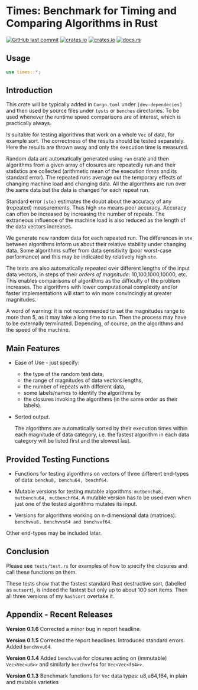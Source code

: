 # Times: Benchmark for Timing and Comparing Algorithms in Rust

[<img alt="GitHub last commit" src="https://img.shields.io/github/last-commit/liborty/times/HEAD?logo=github">](https://github.com/liborty/times)
[<img alt="crates.io" src="https://img.shields.io/crates/v/times?logo=rust">](https://crates.io/crates/times)
[<img alt="crates.io" src="https://img.shields.io/crates/d/times?logo=rust">](https://crates.io/crates/times)
[<img alt="docs.rs" src="https://img.shields.io/docsrs/times?logo=rust">](https://docs.rs/times)

## Usage

```rust
use times::*;
```

## Introduction

This crate will be typically added in `Cargo.toml` under `[dev-dependecies]`  and then used by source files under `tests` or `benches` directories. To be used whenever the runtime speed comparisons are of interest, which is practically always.

Is suitable for testing algorithms that work on a whole `Vec` of data, for example sort. The correctness of the results
should be tested separately. Here the results are thrown away and only the execution time is measured.

Random data are automatically generated using `ran` crate and then algorithms from a given array of closures are repeatedly run and their statistics are collected (arithmetic mean of the execution *times* and its standard error). The repeated runs  average out the temporary effects of changing machine load and changing data. All the algorithms are run over the same data but the data is changed for each repeat run.

Standard error `(ste)` estimates the doubt about the accuracy of any (repeated) measurements. Thus high `ste` means poor accuracy. Accuracy can often be increased by increasing the number of repeats. The extraneous influence of the machine load is also reduced as the length of the data vectors increases.

We generate new random data for each repeated run. The differences in `ste` between algorithms inform us about their relative stability under changing data. Some algorithms suffer from data sensitivity (poor worst-case performance) and this may be indicated by relatively high `ste`.

The tests are also automatically repeated over different lengths of the input data vectors, in steps of their *orders of magnitude*: 10,100,1000,10000, etc. This enables comparisons of algorithms as the difficulty of the problem increases. The algorithms with lower computational complexity and/or faster implementations will start to win more convincingly at greater magnitudes.

A word of warning: it is not recommended to set the magnitudes range to more than 5, as it may take a long time to run. Then the process may have to be externally terminated. Depending, of course, on the algorithms and the speed of the machine.

## Main Features

* Ease of Use - just specify:
  * the type of the random test data,
  * the range of magnitudes of data vectors lengths,
  * the number of repeats with different data,
  * some labels/names to identify the algorithms by
  * the closures invoking the algorithms (in the same order as their labels).

* Sorted output.

    The algorithms are automatically sorted by their execution times within each magnitude of data category, i.e. the fastest algorithm in each data category will be listed first and the slowest last.

## Provided Testing Functions

* Functions for testing algorithms on vectors of three different end-types of data: `benchu8, benchu64, benchf64`.

* Mutable versions for testing mutable algorithms: `mutbenchu8, mutbenchu64, mutbenchf64`. A mutable version has to be used even when just one of the tested algorithms mutates its input.

* Versions for algorithms working on n-dimensional data (matrices): `benchvvu8, benchvvu64 and benchvvf64`.

 Other end-types may be included later.

## Conclusion

Please see `tests/test.rs` for examples of how to specify the closures and call these functions on them.

These tests show that the fastest standard Rust destructive sort, (labelled as `mutsort`), is indeed the fastest but only up to about 100 sort items. Then all three versions of my `hashsort` overtake it.

## Appendix - Recent Releases

**Version 0.1.6** Corrected a minor bug in report headline.

**Version 0.1.5** Corrected the report headlines. Introduced standard errors. Added `benchvvu64`.

**Version 0.1.4** Added `benchvvu8` for closures acting on (immutable) `Vec<Vec<u8>>` and similarly `benchvvf64` for `Vec<Vec<f64>>`.

**Version 0.1.3** Benchmark functions for `Vec` data types: u8,u64,f64, in plain and mutable varieties
